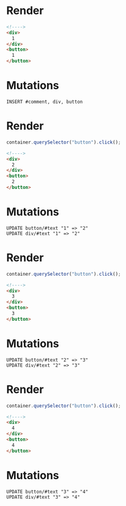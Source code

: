 # Render
```html
<!---->
<div>
  1
</div>
<button>
  1
</button>
```

# Mutations
```
INSERT #comment, div, button
```

# Render
```js
container.querySelector("button").click();
```
```html
<!---->
<div>
  2
</div>
<button>
  2
</button>
```

# Mutations
```
UPDATE button/#text "1" => "2"
UPDATE div/#text "1" => "2"
```

# Render
```js
container.querySelector("button").click();
```
```html
<!---->
<div>
  3
</div>
<button>
  3
</button>
```

# Mutations
```
UPDATE button/#text "2" => "3"
UPDATE div/#text "2" => "3"
```

# Render
```js
container.querySelector("button").click();
```
```html
<!---->
<div>
  4
</div>
<button>
  4
</button>
```

# Mutations
```
UPDATE button/#text "3" => "4"
UPDATE div/#text "3" => "4"
```